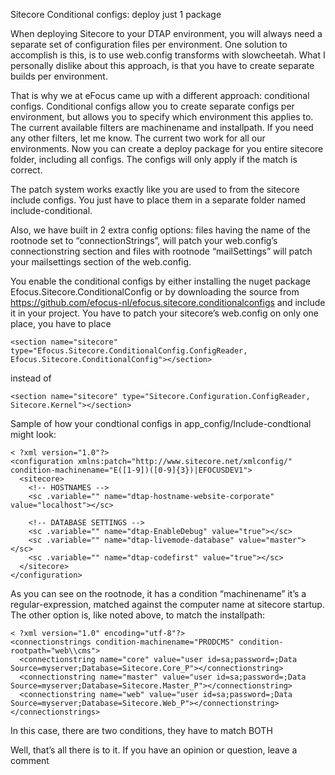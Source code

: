 Sitecore Conditional configs: deploy just 1 package

When deploying Sitecore to your DTAP environment, you will always need a separate set of configuration files per environment.
One solution to accomplish is this, is to use web.config transforms with slowcheetah.
What I personally dislike about this approach, is that you have to create separate builds per environment.

That is why we at eFocus came up with a different approach: conditional configs.
Conditional configs allow you to create separate configs per environment, but allows you to specify which environment this applies to.
The current available filters are machinename and installpath. If you need any other filters, let me know. The current two work for all our environments.
Now you can create a deploy package for you entire sitecore folder, including all configs. The configs will only apply if the match is correct.

The patch system works exactly like you are used to from the sitecore include configs.
You just have to place them in a separate folder named include-conditional.

Also, we have built in 2 extra config options: files having the name of the rootnode set to “connectionStrings”, will patch your web.config’s connectionstring section
and files with rootnode “mailSettings” will patch your mailsettings section of the web.config.

You enable the conditional configs by either installing the nuget package Efocus.Sitecore.ConditionalConfig or by downloading the source from https://github.com/efocus-nl/efocus.sitecore.conditionalconfigs and include it in your project.
You have to patch your sitecore’s web.config on only one place, you have to place
```
<section name="sitecore" type="Efocus.Sitecore.ConditionalConfig.ConfigReader, Efocus.Sitecore.ConditionalConfig"></section>  
```
instead of
```
<section name="sitecore" type="Sitecore.Configuration.ConfigReader, Sitecore.Kernel"></section>  
```
Sample of how your condtional configs in app_config/Include-condtional might look:
```
< ?xml version="1.0"?>  
<configuration xmlns:patch="http://www.sitecore.net/xmlconfig/" condition-machinename="E([1-9])([0-9]{3})|EFOCUSDEV1">  
  <sitecore>  
    <!-- HOSTNAMES -->  
    <sc .variable="" name="dtap-hostname-website-corporate" value="localhost"></sc>  
  
    <!-- DATABASE SETTINGS -->  
    <sc .variable="" name="dtap-EnableDebug" value="true"></sc>  
    <sc .variable="" name="dtap-livemode-database" value="master"></sc>  
    <sc .variable="" name="dtap-codefirst" value="true"></sc>  
  </sitecore>  
</configuration>  
```
As you can see on the rootnode, it has a condition “machinename” it’s a regular-expression, matched against the computer name at sitecore startup.
The other option is, like noted above, to match the installpath:
```
< ?xml version="1.0" encoding="utf-8"?>  
<connectionstrings condition-machinename="PRODCMS" condition-rootpath="web\\cms">  
  <connectionstring name="core" value="user id=sa;password=;Data Source=myserver;Database=Sitecore.Core_P"></connectionstring>  
  <connectionstring name="master" value="user id=sa;password=;Data Source=myserver;Database=Sitecore.Master_P"></connectionstring>  
  <connectionstring name="web" value="user id=sa;password=;Data Source=myserver;Database=Sitecore.Web_P"></connectionstring>  
</connectionstrings>  
```
In this case, there are two conditions, they have to match BOTH

Well, that’s all there is to it. If you have an opinion or question, leave a comment
